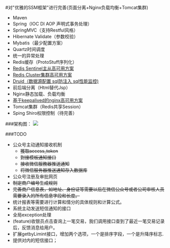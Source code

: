#对"优雅的SSM框架"进行完善(页面分离+Nginx负载均衡+Tomcat集群)
- Maven
- Spring（IOC DI AOP 声明式事务处理） 
- SpringMVC（支持Restful风格）
- Hibernate Validate（参数校验）
- Mybatis（最少配置方案）
- Quartz时间调度
- 统一的异常处理
- Redis缓存（ProtoStuff序列化）
- [Redis Sentinel主从高可用方案](http://wosyingjun.iteye.com/blog/2289593)
- [Redis Cluster集群高可用方案](http://wosyingjun.iteye.com/blog/2289220)
- [Druid（数据源配置 sql防注入 sql性能监控)](http://wosyingjun.iteye.com/blog/2306139)
- 前后端分离（Html替代Jsp）  
- Nginx静态加载、负载均衡
- [基于keepalived的nginx高可用方案](http://wosyingjun.iteye.com/blog/2313147) 
- Tomcat集群（Redis共享Session）
- Sping Shiro权限控制（待完善）

###架构图：
![](http://i.imgur.com/xf0UsI7.png)

###TODO
- 公众号主动通知接收机制
    - ~~獲取access_token~~
    - ~~對接模板通知接口~~
    - ~~接收微信服務器推送通知~~
    - ~~将微信服务器推送通知存入数据库~~
- 公众号注册及审批网页
- ~~制定商户编号生成规则~~
- ~~完善商户信息表，如地址、身份证等需要以后在微信公众号或者公司审核人员需要录入的所有信息字段和长度。~~
- 统计报表等需要进行计算和情分的具体规则和计算公式。
- 系统主动发送短信通知的接口
- 全局exception处理
- (feature)收银员点击查询上一笔交易，我们调用接口查到了最近一笔交易记录后，反馈消息给用户。
- 扩展getbyLimint接口，增加两个选项，一个是排序字段，一个是升降序标志.
- 提供对内的短信接口；

